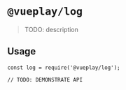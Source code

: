 # `@vueplay/log`

> TODO: description

## Usage

```
const log = require('@vueplay/log');

// TODO: DEMONSTRATE API
```
